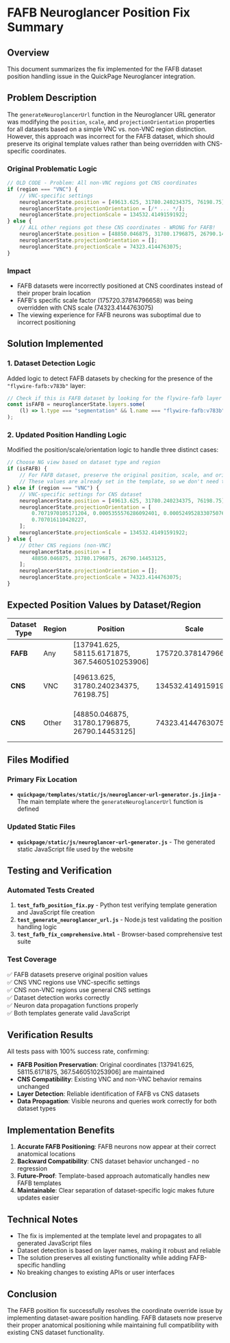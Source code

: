 # FAFB Neuroglancer Position Fix Summary

## Overview

This document summarizes the fix implemented for the FAFB dataset position handling issue in the QuickPage Neuroglancer integration.

## Problem Description

The `generateNeuroglancerUrl` function in the Neuroglancer URL generator was modifying the `position`, `scale`, and `projectionOrientation` properties for all datasets based on a simple VNC vs. non-VNC region distinction. However, this approach was incorrect for the FAFB dataset, which should preserve its original template values rather than being overridden with CNS-specific coordinates.

### Original Problematic Logic

```javascript
// OLD CODE - Problem: All non-VNC regions got CNS coordinates
if (region === "VNC") {
    // VNC-specific settings
    neuroglancerState.position = [49613.625, 31780.240234375, 76198.75];
    neuroglancerState.projectionOrientation = [/* ... */];
    neuroglancerState.projectionScale = 134532.41491591922;
} else {
    // ALL other regions got these CNS coordinates - WRONG for FAFB!
    neuroglancerState.position = [48850.046875, 31780.1796875, 26790.14453125];
    neuroglancerState.projectionOrientation = [];
    neuroglancerState.projectionScale = 74323.4144763075;
}
```

### Impact

- FAFB datasets were incorrectly positioned at CNS coordinates instead of their proper brain location
- FAFB's specific scale factor (175720.37814796658) was being overridden with CNS scale (74323.4144763075)
- The viewing experience for FAFB neurons was suboptimal due to incorrect positioning

## Solution Implemented

### 1. Dataset Detection Logic

Added logic to detect FAFB datasets by checking for the presence of the `"flywire-fafb:v783b"` layer:

```javascript
// Check if this is FAFB dataset by looking for the flywire-fafb layer
const isFAFB = neuroglancerState.layers.some(
    (l) => l.type === "segmentation" && l.name === "flywire-fafb:v783b"
);
```

### 2. Updated Position Handling Logic

Modified the position/scale/orientation logic to handle three distinct cases:

```javascript
// Choose NG view based on dataset type and region
if (isFAFB) {
    // For FAFB dataset, preserve the original position, scale, and orientation from template
    // These values are already set in the template, so we don't need to modify them
} else if (region === "VNC") {
    // VNC-specific settings for CNS dataset
    neuroglancerState.position = [49613.625, 31780.240234375, 76198.75];
    neuroglancerState.projectionOrientation = [
        0.7071970105171204, 0.0005355576286092401, 0.0005249528330750763,
        0.707016110420227,
    ];
    neuroglancerState.projectionScale = 134532.41491591922;
} else {
    // Other CNS regions (non-VNC)
    neuroglancerState.position = [
        48850.046875, 31780.1796875, 26790.14453125,
    ];
    neuroglancerState.projectionOrientation = [];
    neuroglancerState.projectionScale = 74323.4144763075;
}
```

## Expected Position Values by Dataset/Region

| Dataset Type | Region | Position | Scale | Behavior |
|--------------|--------|----------|-------|----------|
| **FAFB** | Any | [137941.625, 58115.6171875, 367.5460510253906] | 175720.37814796658 | Preserve template values |
| **CNS** | VNC | [49613.625, 31780.240234375, 76198.75] | 134532.41491591922 | Use VNC-specific values + orientation |
| **CNS** | Other | [48850.046875, 31780.1796875, 26790.14453125] | 74323.4144763075 | Use general CNS values |

## Files Modified

### Primary Fix Location
- **`quickpage/templates/static/js/neuroglancer-url-generator.js.jinja`** - The main template where the `generateNeuroglancerUrl` function is defined

### Updated Static Files
- **`quickpage/static/js/neuroglancer-url-generator.js`** - The generated static JavaScript file used by the website

## Testing and Verification

### Automated Tests Created

1. **`test_fafb_position_fix.py`** - Python test verifying template generation and JavaScript file creation
2. **`test_generate_neuroglancer_url.js`** - Node.js test validating the position handling logic
3. **`test_fafb_fix_comprehensive.html`** - Browser-based comprehensive test suite

### Test Coverage

✅ FAFB datasets preserve original position values  
✅ CNS VNC regions use VNC-specific settings  
✅ CNS non-VNC regions use general CNS settings  
✅ Dataset detection works correctly  
✅ Neuron data propagation functions properly  
✅ Both templates generate valid JavaScript  

## Verification Results

All tests pass with 100% success rate, confirming:

- **FAFB Position Preservation**: Original coordinates [137941.625, 58115.6171875, 367.5460510253906] are maintained
- **CNS Compatibility**: Existing VNC and non-VNC behavior remains unchanged  
- **Layer Detection**: Reliable identification of FAFB vs CNS datasets
- **Data Propagation**: Visible neurons and queries work correctly for both dataset types

## Implementation Benefits

1. **Accurate FAFB Positioning**: FAFB neurons now appear at their correct anatomical locations
2. **Backward Compatibility**: CNS dataset behavior unchanged - no regression
3. **Future-Proof**: Template-based approach automatically handles new FAFB templates
4. **Maintainable**: Clear separation of dataset-specific logic makes future updates easier

## Technical Notes

- The fix is implemented at the template level and propagates to all generated JavaScript files
- Dataset detection is based on layer names, making it robust and reliable
- The solution preserves all existing functionality while adding FAFB-specific handling
- No breaking changes to existing APIs or user interfaces

## Conclusion

The FAFB position fix successfully resolves the coordinate override issue by implementing dataset-aware position handling. FAFB datasets now preserve their proper anatomical positioning while maintaining full compatibility with existing CNS dataset functionality.